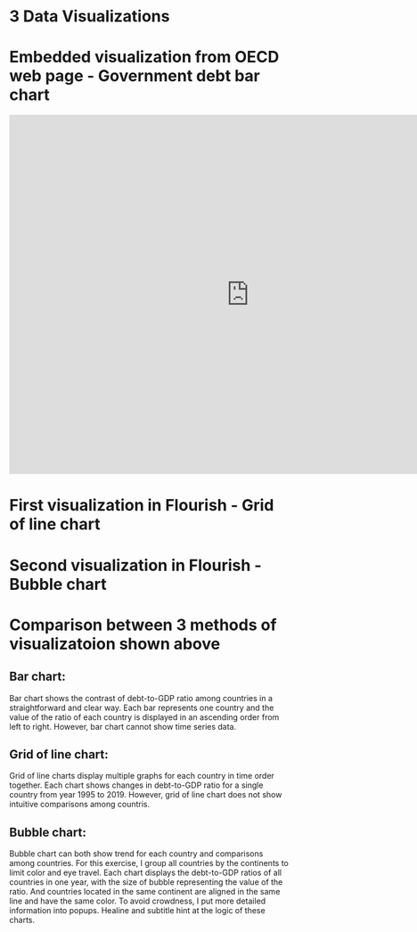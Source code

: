 # 3 Data Visualizations

# Embedded visualization from OECD web page - Government debt bar chart
<iframe src="https://data.oecd.org/chart/65Fw" width="860" height="645" style="border: 0" mozallowfullscreen="true" webkitallowfullscreen="true" allowfullscreen="true"><a href="https://data.oecd.org/chart/65Fw" target="_blank">OECD Chart: General government debt, Total, % of GDP, Annual, 2018</a></iframe>


# First visualization in Flourish - Grid of line chart
<div class="flourish-embed flourish-chart" data-src="visualisation/3750256" data-url="https://flo.uri.sh/visualisation/3750256/embed" aria-label=""><script src="https://public.flourish.studio/resources/embed.js"></script></div>


# Second visualization in Flourish - Bubble chart
<div class="flourish-embed flourish-scatter" data-src="visualisation/3750637" data-url="https://flo.uri.sh/visualisation/3750637/embed" aria-label=""><script src="https://public.flourish.studio/resources/embed.js"></script></div>


# Comparison between 3 methods of visualizatoion shown above
## Bar chart:
Bar chart shows the contrast of debt-to-GDP ratio among countries in a straightforward and clear way. Each bar represents one country and the value of the ratio of each country is displayed in an ascending order from left to right. However, bar chart cannot show time series data. 

## Grid of line chart:
Grid of line charts display multiple graphs for each country in time order together. Each chart shows changes in debt-to-GDP ratio for a single country from year 1995 to 2019. However, grid of line chart does not show intuitive comparisons among countris. 

## Bubble chart:
Bubble chart can both show trend for each country and comparisons among countries. For this exercise, I group all countries by the continents to limit color and eye travel. Each chart displays the debt-to-GDP ratios of all countries in one year, with the size of bubble representing the value of the ratio. And countries located in the same continent are aligned in the same line and have the same color. To avoid crowdness, I put more detailed information into popups. Healine and subtitle hint at the logic of these charts.
